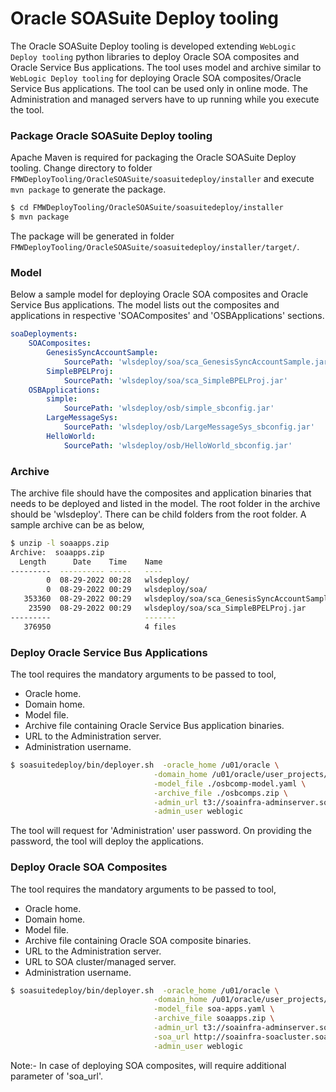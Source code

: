 Oracle SOASuite Deploy tooling
==============================

The Oracle SOASuite Deploy tooling is developed extending `WebLogic Deploy tooling` python libraries to deploy Oracle SOA composites and Oracle Service Bus applications. The tool uses model and archive similar to `WebLogic Deploy tooling` for deploying Oracle SOA composites/Oracle Service Bus applications. The tool can be used only in online mode. The Administration and managed servers have to up running while you execute the tool.

### Package Oracle SOASuite Deploy tooling

Apache Maven is required for packaging the Oracle SOASuite Deploy tooling. Change directory to folder `FMWDeployTooling/OracleSOASuite/soasuitedeploy/installer` and execute `mvn package` to generate the package.

```bash
$ cd FMWDeployTooling/OracleSOASuite/soasuitedeploy/installer
$ mvn package
```
The package will be generated in folder `FMWDeployTooling/OracleSOASuite/soasuitedeploy/installer/target/`.

### Model

Below a sample model for deploying Oracle SOA composites and Oracle Service Bus applications. The model lists out the composites and applications in respective 'SOAComposites' and 'OSBApplications' sections.

```yaml
soaDeployments:
    SOAComposites:
        GenesisSyncAccountSample:
            SourcePath: 'wlsdeploy/soa/sca_GenesisSyncAccountSample.jar'
        SimpleBPELProj:
            SourcePath: 'wlsdeploy/soa/sca_SimpleBPELProj.jar'
    OSBApplications:
        simple:
            SourcePath: 'wlsdeploy/osb/simple_sbconfig.jar'
        LargeMessageSys:
            SourcePath: 'wlsdeploy/osb/LargeMessageSys_sbconfig.jar'
        HelloWorld:
            SourcePath: 'wlsdeploy/osb/HelloWorld_sbconfig.jar'
```

### Archive

The archive file should have the composites and application binaries that needs to be deployed and listed in the model. The root folder in the archive should be 'wlsdeploy'. There can be child folders from the root folder. A sample archive can be as below,

```bash
$ unzip -l soaapps.zip
Archive:  soaapps.zip
  Length      Date    Time    Name
---------  ---------- -----   ----
        0  08-29-2022 00:28   wlsdeploy/
        0  08-29-2022 00:29   wlsdeploy/soa/
   353360  08-29-2022 00:29   wlsdeploy/soa/sca_GenesisSyncAccountSample.jar
    23590  08-29-2022 00:29   wlsdeploy/soa/sca_SimpleBPELProj.jar
---------                     -------
   376950                     4 files
```

### Deploy Oracle Service Bus Applications

The tool requires the mandatory arguments to be passed to tool,

* Oracle home.
* Domain home.
* Model file.
* Archive file containing Oracle Service Bus application binaries.
* URL to the Administration server.
* Administration username.

```bash
$ soasuitedeploy/bin/deployer.sh  -oracle_home /u01/oracle \
                                -domain_home /u01/oracle/user_projects/domains/soainfra \
                                -model_file ./osbcomp-model.yaml \
                                -archive_file ./osbcomps.zip \
                                -admin_url t3://soainfra-adminserver.soans.svc.cluster.local:7001 \
                                -admin_user weblogic
```

The tool will request for 'Administration' user password. On providing the password, the tool will deploy the applications.

### Deploy Oracle SOA Composites

The tool requires the mandatory arguments to be passed to tool,

* Oracle home.
* Domain home.
* Model file.
* Archive file containing Oracle SOA composite binaries.
* URL to the Administration server.
* URL to SOA cluster/managed server.
* Administration username.

```bash
$ soasuitedeploy/bin/deployer.sh  -oracle_home /u01/oracle \
                                -domain_home /u01/oracle/user_projects/domains/soainfra \
                                -model_file soa-apps.yaml \
                                -archive_file soaapps.zip \
                                -admin_url t3://soainfra-adminserver.soans.svc.cluster.local:7001 \
                                -soa_url http://soainfra-soacluster.soans.svc.cluster.local:8001 \
                                -admin_user weblogic
```

Note:- In case of deploying SOA composites, will require additional parameter of 'soa_url'.
